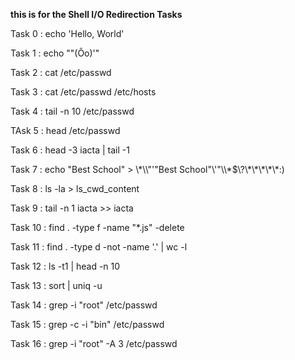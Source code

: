 **this is for the Shell I/O Redirection Tasks**

Task 0 : echo 'Hello, World'

Task 1 : echo "\"(Ôo)'"

Task 2 : cat /etc/passwd

Task 3 : cat /etc/passwd /etc/hosts                                                                                                                    

Task 4 : tail -n 10 /etc/passwd

TAsk 5 : head /etc/passwd

Task 6 : head -3 iacta | tail -1

Task 7 : echo "Best School" > \\\*\\\\"'\"Best School\"\\'"\\\\\*\$\\\?\\\*\\\*\\\*\\\*\\\*\:\)

Task 8 : ls -la > ls_cwd_content

Task 9 : tail -n 1 iacta >> iacta

Task 10 : find . -type f -name "*.js" -delete

Task 11 : find . -type d -not -name '.' | wc -l

Task 12 : ls -t1 | head -n 10

Task 13 : sort | uniq -u

Task 14 : grep -i "root" /etc/passwd

Task 15 : grep -c -i "bin" /etc/passwd

Task 16 : grep -i "root" -A 3 /etc/passwd



